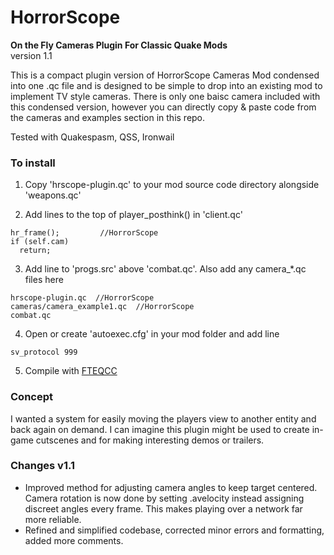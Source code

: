 # HorrorScope 
**On the Fly Cameras Plugin For Classic Quake Mods**  
version 1.1


This is a compact plugin version of HorrorScope Cameras Mod condensed into one .qc file and is designed to be simple to drop 
into an existing mod to implement TV style cameras.
There is only one baisc camera included with this condensed version, however you can directly copy & paste code from the cameras and examples section in this repo.
 
Tested with Quakespasm, QSS, Ironwail

### To install
1. Copy 'hrscope-plugin.qc' to your mod source code directory alongside 'weapons.qc'

2. Add lines to the top of player_posthink() in 'client.qc'
```
hr_frame();    		//HorrorScope	 
if (self.cam)
  return;
```

3. Add line to 'progs.src' above 'combat.qc'.  Also add any camera_*.qc files here
```
hrscope-plugin.qc  //HorrorScope
cameras/camera_example1.qc  //HorrorScope
combat.qc  
```

4. Open or create 'autoexec.cfg' in your mod folder and add line  
```
sv_protocol 999
```

5. Compile with [FTEQCC](https://fte.triptohell.info/downloads)


### Concept
I wanted a system for easily moving the players view to another entity and back again on demand.
I can imagine this plugin might be used to create in-game cutscenes and for making interesting demos or trailers.


### Changes v1.1
* Improved method for adjusting camera angles to keep target centered.  Camera rotation is now done by setting .avelocity
  instead assigning discreet angles every frame.  This makes playing over a network far more reliable.
* Refined and simplified codebase, corrected minor errors and formatting, added more comments.
